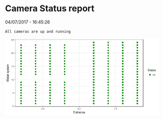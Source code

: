 Camera Status report
================
04/07/2017 - 16:45:26

    All cameras are up and running

![](camreport_files/figure-markdown_github/unnamed-chunk-2-1.png)
